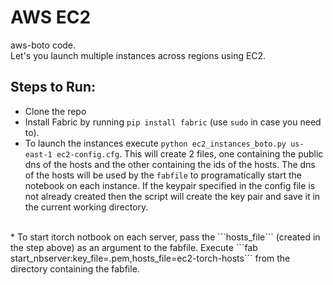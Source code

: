 # AWS EC2
aws-boto code.
<br>
Let's you launch multiple instances across regions using EC2.
<br>
## Steps to Run:
* Clone the repo
* Install Fabric by running ```pip install fabric``` (use ```sudo``` in case you need to).
* To launch the instances execute ``` python ec2_instances_boto.py us-east-1 ec2-config.cfg ```. This will create 2 files, one containing the public dns of the hosts and the other containing the ids of the hosts. The dns of the hosts will be used by the ```fabfile``` to programatically start the notebook on each instance. If the keypair specified in the config file is not already created then the script will create the key pair and save it in the current working directory.
<br>
* To start itorch notbook on each server, pass the ```hosts_file``` (created in the step above) as an argument to the fabfile. Execute ```fab start_nbserver:key_file=<pem-file>.pem,hosts_file=ec2-torch-hosts``` from the directory containing the fabfile. 

